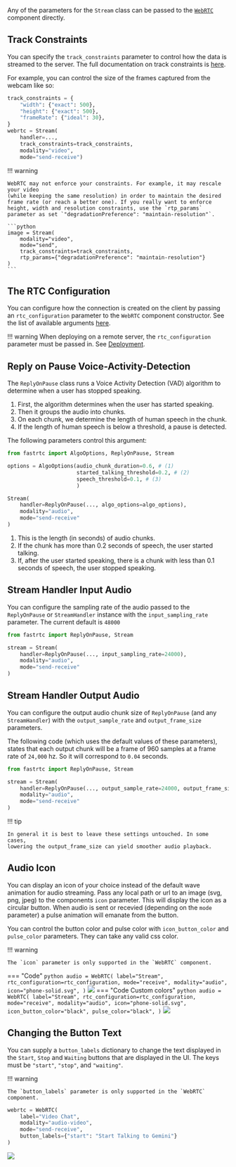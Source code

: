 
Any of the parameters for the `Stream` class can be passed to the [`WebRTC`](userguide/gradio) component directly.

## Track Constraints


You can specify the `track_constraints` parameter to control how the data is streamed to the server. The full documentation on track constraints is [here](https://developer.mozilla.org/en-US/docs/Web/API/MediaTrackConstraints#constraints).

For example, you can control the size of the frames captured from the webcam like so:

```python
track_constraints = {
    "width": {"exact": 500},
    "height": {"exact": 500},
    "frameRate": {"ideal": 30},
}
webrtc = Stream(
    handler=...,
    track_constraints=track_constraints,
    modality="video",
    mode="send-receive")
```


!!! warning

    WebRTC may not enforce your constraints. For example, it may rescale your video
    (while keeping the same resolution) in order to maintain the desired frame rate (or reach a better one). If you really want to enforce height, width and resolution constraints, use the `rtp_params` parameter as set `"degradationPreference": "maintain-resolution"`. 

    ```python
    image = Stream(
        modality="video",
        mode="send",
        track_constraints=track_constraints,
        rtp_params={"degradationPreference": "maintain-resolution"}
    )
    ```

## The RTC Configuration

You can configure how the connection is created on the client by passing an `rtc_configuration` parameter to the `WebRTC` component constructor.
See the list of available arguments [here](https://developer.mozilla.org/en-US/docs/Web/API/RTCPeerConnection/RTCPeerConnection#configuration).

!!! warning
When deploying on a remote server, the `rtc_configuration` parameter must be passed in. See [Deployment](deployment).

## Reply on Pause Voice-Activity-Detection

The `ReplyOnPause` class runs a Voice Activity Detection (VAD) algorithm to determine when a user has stopped speaking.

1. First, the algorithm determines when the user has started speaking.
2. Then it groups the audio into chunks.
3. On each chunk, we determine the length of human speech in the chunk.
4. If the length of human speech is below a threshold, a pause is detected.

The following parameters control this argument:

```python
from fastrtc import AlgoOptions, ReplyOnPause, Stream

options = AlgoOptions(audio_chunk_duration=0.6, # (1)
                      started_talking_threshold=0.2, # (2)
                      speech_threshold=0.1, # (3)
                      )

Stream(
    handler=ReplyOnPause(..., algo_options=algo_options),
    modality="audio",
    mode="send-receive"
)
```

1. This is the length (in seconds) of audio chunks.
2. If the chunk has more than 0.2 seconds of speech, the user started talking.
3. If, after the user started speaking, there is a chunk with less than 0.1 seconds of speech, the user stopped speaking.


## Stream Handler Input Audio

You can configure the sampling rate of the audio passed to the `ReplyOnPause` or `StreamHandler` instance with the `input_sampling_rate` parameter. The current default is `48000`

```python
from fastrtc import ReplyOnPause, Stream

stream = Stream(
    handler=ReplyOnPause(..., input_sampling_rate=24000),
    modality="audio",
    mode="send-receive"
)
```


## Stream Handler Output Audio

You can configure the output audio chunk size of `ReplyOnPause` (and any `StreamHandler`) 
with the `output_sample_rate` and `output_frame_size` parameters.

The following code (which uses the default values of these parameters), states that each output chunk will be a frame of 960 samples at a frame rate of `24,000` hz. So it will correspond to `0.04` seconds.

```python
from fastrtc import ReplyOnPause, Stream

stream = Stream(
    handler=ReplyOnPause(..., output_sample_rate=24000, output_frame_size=960),
    modality="audio",
    mode="send-receive"
)
```

!!! tip

    In general it is best to leave these settings untouched. In some cases,
    lowering the output_frame_size can yield smoother audio playback.


## Audio Icon

You can display an icon of your choice instead of the default wave animation for audio streaming.
Pass any local path or url to an image (svg, png, jpeg) to the components `icon` parameter. This will display the icon as a circular button. When audio is sent or recevied (depending on the `mode` parameter) a pulse animation will emanate from the button.

You can control the button color and pulse color with `icon_button_color` and `pulse_color` parameters. They can take any valid css color.

!!! warning

    The `icon` parameter is only supported in the `WebRTC` component.

=== "Code"
    ``` python
    audio = WebRTC(
        label="Stream",
        rtc_configuration=rtc_configuration,
        mode="receive",
        modality="audio",
        icon="phone-solid.svg",
    )
    ```
    <img src="https://github.com/user-attachments/assets/fd2e70a3-1698-4805-a8cb-9b7b3bcf2198">
=== "Code Custom colors"
    ``` python
    audio = WebRTC(
        label="Stream",
        rtc_configuration=rtc_configuration,
        mode="receive",
        modality="audio",
        icon="phone-solid.svg",
        icon_button_color="black",
        pulse_color="black",
    )
    ```
    <img src="https://github.com/user-attachments/assets/39e9bb0b-53fb-448e-be44-d37f6785b4b6">


## Changing the Button Text

You can supply a `button_labels` dictionary to change the text displayed in the `Start`, `Stop` and `Waiting` buttons that are displayed in the UI.
The keys must be `"start"`, `"stop"`, and `"waiting"`.

!!! warning

    The `button_labels` parameter is only supported in the `WebRTC` component.

``` python
webrtc = WebRTC(
    label="Video Chat",
    modality="audio-video",
    mode="send-receive",
    button_labels={"start": "Start Talking to Gemini"}
)
```

<img src="https://github.com/user-attachments/assets/04be0b95-189c-4b4b-b8cc-1eb598529dd3" />
